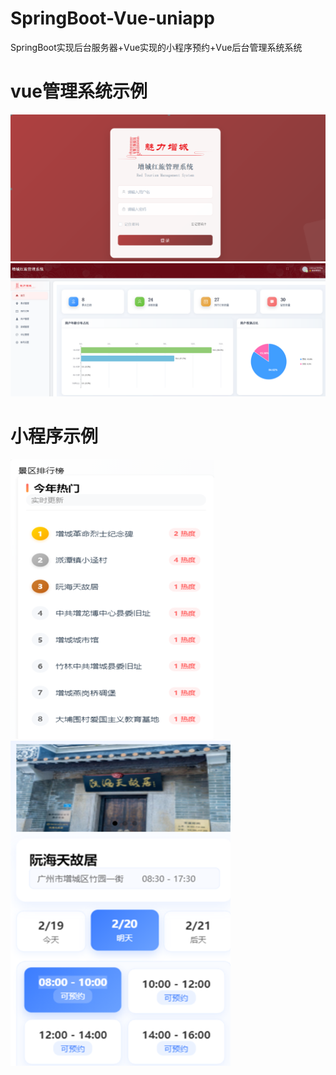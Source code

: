 # SpringBoot-Vue-uniapp
SpringBoot实现后台服务器+Vue实现的小程序预约+Vue后台管理系统系统
<h1>vue管理系统示例</h1>
<img src="系统示例图片/vue后台管理登录界面.png"/>
<img src="系统示例图片/vue后台管理首页.png"/>
<h1>小程序示例</h1>
<img src="系统示例图片/小程序景点排行界面.png"/>
<img src="系统示例图片/小程序景点预约界面.png"/>
